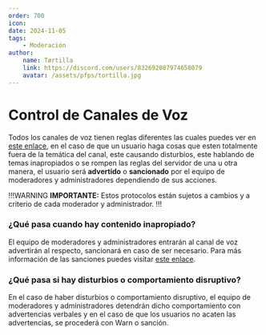 ```yaml
---
order: 700
icon: 
date: 2024-11-05
tags:
    - Moderación
author: 
    name: Tørtilla
    link: https://discord.com/users/832692087974658079
    avatar: /assets/pfps/tortilla.jpg
---
```


# Control de Canales de Voz

Todos los canales de voz tienen reglas diferentes las cuales puedes ver en [este enlace](../../../rules/), en el caso de que un usuario haga cosas que esten totalmente fuera de la temática del canal, este causando disturbios, este hablando de temas inapropiados o se rompen las reglas del servidor de una u otra manera, el usuario será **advertido** o **sancionado** por el equipo de moderadores y administradores dependiendo de sus acciones.

!!!WARNING **IMPORTANTE:** Estos protocolos están sujetos a cambios y a criterio de cada moderador y administrador.
!!!

### ¿Qué pasa cuando hay contenido inapropiado?

El equipo de moderadores y administradores entrarán al canal de voz advertirán al respecto, sancionará en caso de ser necesario. Para más información de las sanciones puedes visitar [este enlace](../sanction/).

### ¿Qué pasa si hay disturbios o comportamiento disruptivo?

En el caso de haber disturbios o comportamiento disruptivo, el equipo de moderadores y administradores detendrán dicho comportamiento con advertencias verbales y en el caso de que los usuarios no acaten las advertencias, se procederá con Warn o sanción.
